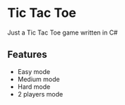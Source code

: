 # Tic Tac Toe
Just a Tic Tac Toe game written in C#

## Features
- Easy mode
- Medium mode
- Hard mode
- 2 players mode
